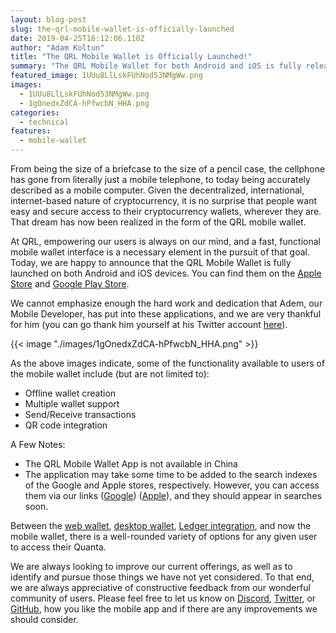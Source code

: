 ```yaml
---
layout: blog-post
slug: the-qrl-mobile-wallet-is-officially-launched
date: 2019-04-25T16:12:06.110Z
author: "Adam Koltun"
title: "The QRL Mobile Wallet is Officially Launched!"
summary: "The QRL Mobile Wallet for both Android and iOS is fully released"
featured_image: 1UUu8LlLskFUhNod53NMgWw.png
images:
  - 1UUu8LlLskFUhNod53NMgWw.png
  - 1gOnedxZdCA-hPfwcbN_HHA.png
categories:
  - technical
features:
  - mobile-wallet
---
```


From being the size of a briefcase to the size of a pencil case, the cellphone has gone from literally just a mobile telephone, to today being accurately described as a mobile computer. Given the decentralized, international, internet-based nature of cryptocurrency, it is no surprise that people want easy and secure access to their cryptocurrency wallets, wherever they are. That dream has now been realized in the form of the QRL mobile wallet.

At QRL, empowering our users is always on our mind, and a fast, functional mobile wallet interface is a necessary element in the pursuit of that goal. Today, we are happy to announce that the QRL Mobile Wallet is fully launched on both Android and iOS devices. You can find them on the [Apple Store](https://itunes.apple.com/us/app/qrl-wallet/id1458620542?ls=1&mt=8) and [Google Play Store](https://play.google.com/store/apps/details?id=com.theqrl).

We cannot emphasize enough the hard work and dedication that Adem, our Mobile Developer, has put into these applications, and we are very thankful for him (you can go thank him yourself at his Twitter account [here](https://twitter.com/ademcan_net)).

{{< image "./images/1gOnedxZdCA-hPfwcbN_HHA.png" >}}

As the above images indicate, some of the functionality available to users of the mobile wallet include (but are not limited to):

* Offline wallet creation
* Multiple wallet support
* Send/Receive transactions
* QR code integration

A Few Notes:

* The QRL Mobile Wallet App is not available in China
* The application may take some time to be added to the search indexes of the Google and Apple stores, respectively. However, you can access them via our links ([Google](https://play.google.com/store/apps/details?id=com.theqrl)) ([Apple](https://itunes.apple.com/us/app/qrl-wallet/id1458620542?ls=1&mt=8)), and they should appear in searches soon.

Between the [web wallet](https://wallet.theqrl.org/), [desktop wallet](https://github.com/theQRL/qrl-wallet/releases/), [Ledger integration](/ledger), and now the mobile wallet, there is a well-rounded variety of options for any given user to access their Quanta.

We are always looking to improve our current offerings, as well as to identify and pursue those things we have not yet considered. To that end, we are always appreciative of constructive feedback from our wonderful community of users. Please feel free to let us know on [Discord](/discord), [Twitter](https://twitter.com/qrledger), or [GitHub](https://github.com/theQRL/mobile-wallet/issues), how you like the mobile app and if there are any improvements we should consider.